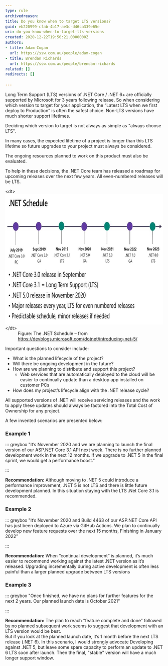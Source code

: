 ```yaml
---
type: rule
archivedreason: 
title: Do you know when to target LTS versions?
guid: eb220999-cfab-4b17-ae3c-d46ca339e65e
uri: do-you-know-when-to-target-lts-versions
created: 2020-12-22T19:50:21.0000000Z
authors:
- title: Adam Cogan
  url: https://ssw.com.au/people/adam-cogan
- title: Brendan Richards
  url: https://ssw.com.au/people/brendan-richards
related: []
redirects: []

---
```


Long Term Support (LTS) versions of .NET Core / .NET 6+ are officially supported by Microsoft for 3 years following release.
So when considering which version to target for your application, the “Latest LTS when we first deploy to Production” is often the safest choice.
Non-LTS versions have much shorter support lifetimes.

<!--endintro-->

Deciding which version to target is not always as simple as "always choose LTS".

In many cases, the expected lifetime of a project is longer than this LTS lifetime so future upgrades to your project must always be considered.

The ongoing resources planned to work on this product must also be evaluated.

To help in these decisions,  the .NET Core team has released a roadmap for upcoming releases over the next few years. All even-numbered releases will be LTS.
<dl class="image">&lt;dt&gt;
      <img src="net-schedule.jpg" alt="net-schedule.jpg" style="width:750px;height:415px;">
   &lt;/dt&gt;<dd>Figure: The .NET Schedule – from 
      <a href="https://devblogs.microsoft.com/dotnet/introducing-net-5/">https://devblogs.microsoft.com/dotnet/introducing-net-5/</a></dd></dl>
Important questions to consider include:

* What is the planned lifecycle of the project?
* Will there be ongoing development in the future?
* How are we planning to distribute and support this project?
    * Web services that are automatically deployed to the cloud will be easier to continually update than a desktop app installed on customer PCs
* How does my project’s lifecycle align with the .NET release cycle?


All supported versions of .NET will receive servicing releases and the work to apply these updates should always be factored into the Total Cost of Ownership for any project.

A few invented scenarios are presented below:

###  Example 1



::: greybox
 "It’s November 2020 and we are planning to launch the final version of our ASP.NET Core 3.1 API next week. There is no further planned development work in the next 12 months. If we upgrade to .NET 5 in the final sprint, we would get a performance boost."

:::

 **Recommendation:** 
Although moving to .NET 5 could introduce a performance improvement, .NET 5 is not LTS and there is little future development planned. In this situation staying with the LTS .Net Core 3.1 is recommended.

### Example 2



::: greybox
 "It’s November 2020 and Build 4463 of our ASP.NET Core API has just been deployed to Azure via GitHub Actions. We plan to continually develop new feature requests over the next 15 months, Finishing in January 2022”

:::

 **Recommendation:** 
When “continual development” is planned, it’s much easier to recommend working against the latest .NET version as it’s released. Upgrading incrementally during active development is often less painful than a larger planned upgrade between LTS versions 

### Example 3


::: greybox
 "Once finished, we have no plans for further features for the next 2 years. Our planned launch date is October 2021"

:::

 **Recommendation:** 
The plan to reach “feature complete and done” followed by no planned subsequent work seems to suggest that development with an LTS version would be best.     
But if you look at the planned launch date, it’s 1 month before the next LTS release (.NET 6).
In this scenario, I would strongly advocate Developing against .NET 5, but leave some spare capacity to perform an update to  .NET 6 LTS soon after launch. 
Then the final, "stable" version will have a much longer support window.
